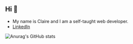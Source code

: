 ## Hi :wave:

- My name is Claire and I am a self-taught web developer.
- [LinkedIn](https://www.linkedin.com/in/claire-brunel-087879211)

![Anurag's GitHub stats](https://github-readme-stats.vercel.app/api?username=xorgen&theme=dracula&show_icons=true)
